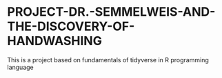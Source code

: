 # PROJECT-DR.-SEMMELWEIS-AND-THE-DISCOVERY-OF-HANDWASHING
This is a project based on fundamentals of tidyverse in R programming language
